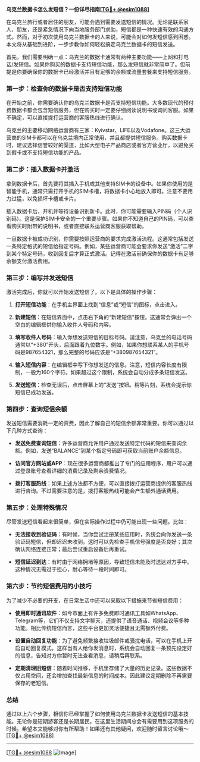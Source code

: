 **乌克兰数据卡怎么发短信？一份详尽指南[[TG💪+ @esim1088](https://t.me/s/esim1088)]**

在乌克兰旅行或者居住的朋友，可能会遇到需要发送短信的情况。无论是联系家人、朋友，还是紧急情况下向当地服务部门求助，短信都是一种快速有效的沟通方式。然而，对于初次使用乌克兰数据卡的人来说，可能会对如何发短信感到困惑。本文将从基础到进阶，一步步教你如何轻松搞定乌克兰数据卡的短信发送。

首先，我们需要明确一点：乌克兰的数据卡通常有两种主要功能——上网和打电话/发短信。如果你购买的数据卡支持短信功能，那么发短信就非常简单了。但前提是你要确保你的数据卡已经激活并且有足够的余额或流量套餐来支持短信服务。

### **第一步：检查你的数据卡是否支持短信功能**

在开始之前，你需要确认你的乌克兰数据卡是否支持短信功能。大多数现代的预付费数据卡都会包含短信服务，但在购买时一定要仔细阅读说明书或询问客服。如果不确定，可以直接拨打运营商的客服热线进行确认。

乌克兰的主要移动网络运营商有三家：Kyivstar、LIFE以及Vodafone。这三大运营商的SIM卡都可以在乌克兰境内正常使用，并且都提供短信服务。购买数据卡时，建议选择信誉较好的渠道，比如大型电子产品商店或者官方营业厅，以避免买到假卡或不支持短信功能的产品。

### **第二步：插入数据卡并激活**

拿到数据卡后，首先要将其插入手机或其他支持SIM卡的设备中。如果你使用的是智能手机，通常只需打开手机的SIM卡槽，将数据卡小心地放入即可。注意不要用力过猛，以免损坏卡槽或卡片。

插入数据卡后，开机并等待设备识别新卡。此时，你可能需要输入PIN码（个人识别码）。这是保护SIM卡安全的一个重要步骤。如果你不知道自己的PIN码，可以查看购买时附带的说明书，或者直接联系运营商客服获取帮助。

一旦数据卡被成功识别，你需要按照运营商的要求完成激活流程。这通常包括发送一条特定格式的短信给指定号码。例如，某些运营商可能会要求你发送“激活”二字到某个特定号码，收到回复后才算正式激活。记得在激活前确保你的数据卡有足够余额支付激活费用。

### **第三步：编写并发送短信**

激活完成后，你就可以开始发送短信了。以下是具体的操作步骤：

1. **打开短信功能**：在手机主界面上找到“信息”或“短信”的图标，点击进入。
   
2. **新建短信**：在短信界面中，点击右下角的“新建短信”按钮。这通常会弹出一个空白的编辑框供你输入收件人号码和内容。

3. **填写收件人号码**：输入你想发送短信的目标号码。请注意，乌克兰的电话号码通常以“+380”开头，后面跟着九位数字。例如，如果你想联系某人的手机号码是987654321，那么完整的号码应该是“+380987654321”。

4. **输入短信内容**：在编辑框中写下你想发送的信息。注意，短信内容长度有限制，一般为160个字符。如果超过这个限制，系统会自动分成多条短信发送。

5. **发送短信**：检查无误后，点击屏幕上的“发送”按钮。稍等片刻，系统会提示你短信已成功发送。

### **第四步：查询短信余额**

发送短信需要消耗一定的资费，因此了解自己的短信余额非常重要。你可以通过以下几种方式查询：

- **发送免费查询短信**：许多运营商允许用户通过发送特定代码的短信来查询余额。例如，发送“BALANCE”到某个指定号码即可获取当前账户余额信息。
  
- **访问官方网站或APP**：现在很多运营商都推出了专门的应用程序，用户可以通过登录账号查看详细的消费记录及剩余资费情况。

- **拨打客服热线**：如果上述方法都不方便，可以直接拨打运营商提供的客服热线进行咨询。不过需要注意的是，拨打客服热线可能会产生额外通话费用。

### **第五步：处理特殊情况**

尽管发送短信看起来很简单，但在实际操作过程中仍可能出现一些问题。比如：

- **无法接收到验证码**：有时候，当你尝试注册某些应用时，系统会向你发送一条验证码短信，但却迟迟未收到。这时可以先检查手机信号强度是否良好；其次确认网络连接正常；最后尝试重启设备后再重试。

- **短信延迟到达**：有时由于网络拥堵等原因，导致短信未能及时送达对方手中。这种情况无需过于担心，耐心等待一段时间即可。

### **第六步：节约短信费用的小技巧**

为了减少不必要的开支，在日常生活中还可以采取以下措施来节省短信费用：

- **使用即时通讯软件**：如今市面上有许多免费即时通讯工具如WhatsApp、Telegram等，它们不仅支持文字聊天，还提供了语音通话、视频会议等多种功能。相比传统短信而言，这些平台更加灵活便捷且无需额外付费。

- **设置自动回复功能**：为了避免频繁接收垃圾邮件或骚扰电话，可以在手机上开启自动回复模式。这样当有人给你发消息时，系统会自动回复一条预先设定好的信息，告知对方你暂时无法查看消息，请稍后再联系。

- **定期清理旧短信**：随着时间推移，手机里存储了大量的历史记录。这些数据不仅占用空间，还会增加查找最新信息的时间成本。因此建议定期删除不再需要保存的老短信。

### **总结**

通过以上六个步骤，相信你已经掌握了如何使用乌克兰数据卡发送短信的基本技能。无论你是短期游客还是长期居民，在这里生活期间总会有需要用到这项服务的时候。希望本文能够对你有所帮助！如果还有其他疑问，欢迎随时留言讨论哦～ [[TG💪+ @esim1088](https://t.me/s/esim1088)]

---

[[TG💪+ @esim1088](https://t.me/s/esim1088) ![Image](https://i.postimg.cc/4NQfJmqS/Snipaste-2025-05-13-00-14-12.png)]